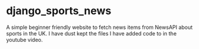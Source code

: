 # django_sports_news
A simple beginner friendly website to fetch news items from NewsAPI about sports in the UK.
I have dust kept the files I have added code to in the youtube video.
